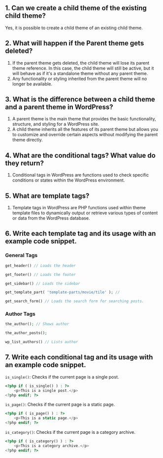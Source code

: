 ## 1. Can we create a child theme of the existing child theme?
Yes, it is possible to create a child theme of an existing child theme.

## 2. What will happen if the Parent theme gets deleted?
1. If the parent theme gets deleted, the child theme will lose its parent theme reference. In this case, the child theme will still be active, but it will behave as if it's a standalone theme without any parent theme. 
2. Any functionality or styling inherited from the parent theme will no longer be available.

## 3. What is the difference between a child theme and a parent theme in WordPress?
1. A parent theme is the main theme that provides the basic functionality, structure, and styling for a WordPress site.
2. A child theme inherits all the features of its parent theme but allows you to customize and override certain aspects without modifying the parent theme directly. 

## 4. What are the conditional tags? What value do they return?
1. Conditional tags in WordPress are functions used to check specific conditions or states within the WordPress environment.

## 5. What are template tags?
1. Template tags in WordPress are PHP functions used within theme template files to dynamically output or retrieve various types of content or data from the WordPress database. 

## 6. Write each template tag and its usage with an example code snippet.

### General Tags
```php
get_header() // Loads the header
```

```php
get_footer() // Loads the footer
```

```php
get_sidebar() // Loads the sidebar
```
```php
get_template_part( 'template-parts/movie/tile' ); // 
```

```php
get_search_form() // Loads the search form for searching posts.
```

### Author Tags

```php
the_author(); // Shows author
```

```php
the_author_posts();
```

```php
wp_list_authors() // Lists author
```



## 7. Write each conditional tag and its usage with an example code snippet.

`is_single()`: Checks if the current page is a single post.
```php
<?php if ( is_single() ) : ?>
    <p>This is a single post.</p>
<?php endif; ?>
```

`is_page()`: Checks if the current page is a static page.
```php
<?php if ( is_page() ) : ?>
    <p>This is a static page.</p>
<?php endif; ?>
```

`is_category()`: Checks if the current page is a category archive.
```php
<?php if ( is_category() ) : ?>
    <p>This is a category archive.</p>
<?php endif; ?>
```